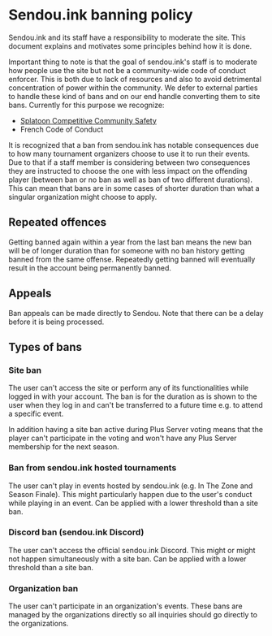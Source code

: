 # Sendou.ink banning policy

Sendou.ink and its staff have a responsibility to moderate the site. This document explains and motivates some principles behind how it is done.

Important thing to note is that the goal of sendou.ink's staff is to moderate how people use the site but not be a community-wide code of conduct enforcer. This is both due to lack of resources and also to avoid detrimental concentration of power within the community. We defer to external parties to handle these kind of bans and on our end handle converting them to site bans. Currently for this purpose we recognize:

- [Splatoon Competitive Community Safety](https://bsky.app/profile/splatsafety.bsky.social)
- French Code of Conduct

It is recognized that a ban from sendou.ink has notable consequences due to how many tournament organizers choose to use it to run their events. Due to that if a staff member is considering between two consequences they are instructed to choose the one with less impact on the offending player (between ban or no ban as well as ban of two different durations). This can mean that bans are in some cases of shorter duration than what a singular organization might choose to apply.

## Repeated offences

Getting banned again within a year from the last ban means the new ban will be of longer duration than for someone with no ban history getting banned from the same offense. Repeatedly getting banned will eventually result in the account being permanently banned. 

## Appeals

Ban appeals can be made directly to Sendou. Note that there can be a delay before it is being processed.

## Types of bans

### Site ban

The user can't access the site or perform any of its functionalities while logged in with your account. The ban is for the duration as is shown to the user when they log in and can't be transferred to a future time e.g. to attend a specific event.

In addition having a site ban active during Plus Server voting means that the player can't participate in the voting and won't have any Plus Server membership for the next season.

### Ban from sendou.ink hosted tournaments

The user can't play in events hosted by sendou.ink (e.g. In The Zone and Season Finale). This might particularly happen due to the user's conduct while playing in an event. Can be applied with a lower threshold than a site ban.

### Discord ban (sendou.ink Discord)

The user can't access the official sendou.ink Discord. This might or might not happen simultaneously with a site ban. Can be applied with a lower threshold than a site ban.

### Organization ban

The user can't participate in an organization's events. These bans are managed by the organizations directly so all inquiries should go directly to the organizations.
